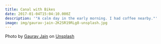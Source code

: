 ```yaml
---
title: Canal with Bikes
date: 2017-01-04T15:04:10.000Z
description: '"A calm day in the early morning. I had coffee nearby."'
image: img/gaurav-jain-2K2SR19RLg8-unsplash.jpg
---
```

Photo by <a href="https://unsplash.com/@gj098?utm_source=unsplash&utm_medium=referral&utm_content=creditCopyText">Gaurav Jain</a> on <a href="https://unsplash.com/s/photos/amsterdam?utm_source=unsplash&utm_medium=referral&utm_content=creditCopyText">Unsplash</a>